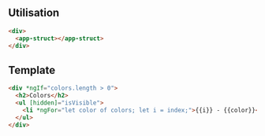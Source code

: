 ## Utilisation

```html
<div>
  <app-struct></app-struct>
</div>
```

## Template

```html
<div *ngIf="colors.length > 0">
  <h2>Colors</h2>
  <ul [hidden]="isVisible">
    <li *ngFor="let color of colors; let i = index;">{{i}} - {{color}}</li>
  </ul>
</div>
```
